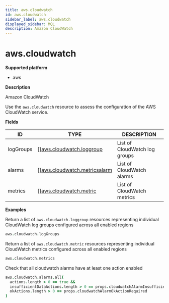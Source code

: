 ```yaml
---
title: aws.cloudwatch
id: aws.cloudwatch
sidebar_label: aws.cloudwatch
displayed_sidebar: MQL
description: Amazon CloudWatch
---
```


# aws.cloudwatch

**Supported platform**

- aws

**Description**

Amazon CloudWatch

Use the `aws.cloudwatch` resource to assess the configuration of the AWS CloudWatch service.

**Fields**

| ID        | TYPE                                                                    | DESCRIPTION                   |
| --------- | ----------------------------------------------------------------------- | ----------------------------- |
| logGroups | &#91;&#93;[aws.cloudwatch.loggroup](aws.cloudwatch.loggroup.md)         | List of CloudWatch log groups |
| alarms    | &#91;&#93;[aws.cloudwatch.metricsalarm](aws.cloudwatch.metricsalarm.md) | List of CloudWatch alarms     |
| metrics   | &#91;&#93;[aws.cloudwatch.metric](aws.cloudwatch.metric.md)             | List of CloudWatch metrics    |

**Examples**

Return a list of `aws.cloudwatch.loggroup` resources representing individual CloudWatch log groups configured across all enabled regions

```coffee
aws.cloudwatch.logGroups
```

Return a list of `aws.cloudwatch.metric` resources representing individual CloudWatch metrics configured across all enabled regions

```coffee
aws.cloudwatch.metrics
```

Check that all cloudwatch alarms have at least one action enabled

```coffee
aws.cloudwatch.alarms.all(
  actions.length > 0 == true &&
  insufficientDataActions.length > 0 == props.cloudwatchAlarmInsufficientDataActionRequired &&
  okActions.length > 0 == props.cloudwatchAlarmOkActionRequired
)
```
